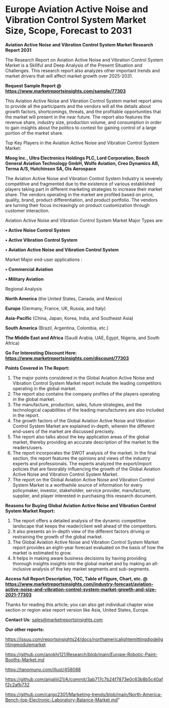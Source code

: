 # Europe Aviation Active Noise and Vibration Control System Market Size, Scope, Forecast to 2031

<strong>Aviation Active Noise and Vibration Control System Market Research Report 2031</strong>

The Research Report on Aviation Active Noise and Vibration Control System Market is a Skillful and Deep Analysis of the Present Situation and Challenges. This research report also analyzes other important trends and market drivers that will affect market growth over 2025-2031.

<strong>Request Sample Report @ <a href=https://www.marketreportsinsights.com/sample/77303>https://www.marketreportsinsights.com/sample/77303</a></strong>

This Aviation Active Noise and Vibration Control System market report aims to provide all the participants and the vendors will all the details about growth factors, shortcomings, threats, and the profitable opportunities that the market will present in the near future. The report also features the revenue share, industry size, production volume, and consumption in order to gain insights about the politics to contest for gaining control of a large portion of the market share.

Top Key Players in the Aviation Active Noise and Vibration Control System Market:

<strong>Moog Inc., Ultra Electronics Holdings PLC, Lord Corporation, Bosch General Aviation Technology GmbH, Wolfe Aviation, Creo Dynamics AB, Terma A/S, Hutchinson SA, Ois Aerospace</strong>

The Aviation Active Noise and Vibration Control System Industry is severely competitive and fragmented due to the existence of various established players taking part in different marketing strategies to increase their market share. The vendors operating in the market are profiled based on price, quality, brand, product differentiation, and product portfolio. The vendors are turning their focus increasingly on product customization through customer interaction.

Aviation Active Noise and Vibration Control System Market Major Types are:

<strong>• Active Noise Control System

• Active Vibration Control System

• Aviation Active Noise and Vibration Control System</strong>

Market Major end-user applications :

<strong>• Commercial Aviation

• Military Aviation</strong>

Regional Analysis

</u><strong><b>North America</b></strong> (the United States, Canada, and Mexico)

<strong><b>Europe </b></strong>(Germany, France, UK, Russia, and Italy)

<strong><b>Asia-Pacific</b></strong> (China, Japan, Korea, India, and Southeast Asia)

<strong><b>South America</b></strong> (Brazil, Argentina, Colombia, etc.)

<strong><b>The Middle East and Africa</b></strong> (Saudi Arabia, UAE, Egypt, Nigeria, and South Africa)

<strong>Go For Interesting Discount Here: <a href=https://www.marketreportsinsights.com/discount/77303>https://www.marketreportsinsights.com/discount/77303</a></strong>

<strong>Points Covered in The Report:</strong>
<ol>
  <li>The major points considered in the Global Aviation Active Noise and Vibration Control System Market report include the leading competitors operating in the global market.</li>
  <li>The report also contains the company profiles of the players operating in the global market.</li>
  <li>The manufacture, production, sales, future strategies, and the technological capabilities of the leading manufacturers are also included in the report.</li>
  <li>The growth factors of the Global Aviation Active Noise and Vibration Control System Market are explained in-depth, wherein the different end-users of the market are discussed precisely.</li>
  <li>The report also talks about the key application areas of the global market, thereby providing an accurate description of the market to the readers/users.</li>
  <li>The report incorporates the SWOT analysis of the market. In the final section, the report features the opinions and views of the industry experts and professionals. The experts analyzed the export/import policies that are favorably influencing the growth of the Global Aviation Active Noise and Vibration Control System Market.</li>
  <li>The report on the Global Aviation Active Noise and Vibration Control System Market is a worthwhile source of information for every policymaker, investor, stakeholder, service provider, manufacturer, supplier, and player interested in purchasing this research document.</li>
</ol>
<strong>Reasons for Buying Global Aviation Active Noise and Vibration Control System Market Report:</strong>

<ol>
  <li>The report offers a detailed analysis of the dynamic competitive landscape that keeps the reader/client well ahead of the competitors.</li>
  <li>It also presents an in-depth view of the different factors driving or restraining the growth of the global market.</li>
  <li>The Global Aviation Active Noise and Vibration Control System Market report provides an eight-year forecast evaluated on the basis of how the market is estimated to grow.</li>
  <li>It helps in making aware business decisions by having providing thorough insights insights into the global market and by making an all-inclusive analysis of the key market segments and sub-segments.</li>
</ol>
<strong>Access full Report Description, TOC, Table of Figure, Chart, etc. @ <a href=https://www.marketreportsinsights.com/industry-forecast/aviation-active-noise-and-vibration-control-system-market-growth-and-size-2021-77303>https://www.marketreportsinsights.com/industry-forecast/aviation-active-noise-and-vibration-control-system-market-growth-and-size-2021-77303</a></strong>


Thanks for reading this article; you can also get individual chapter wise section or region wise report version like Asia, United States, Europe.

<strong>Contact Us:</strong>
sales@marketreportsinsights.com

<strong>Our other reports:</strong>

<a href=https://issuu.com/reportsinsights24/docs/northamericalightemittingdiodelightingmodulemarket>https://issuu.com/reportsinsights24/docs/northamericalightemittingdiodelightingmodulemarket</a>

<a href=https://github.com/anokhi121/Research/blob/main/Europe-Robotic-Paint-Booths-Market.md>https://github.com/anokhi121/Research/blob/main/Europe-Robotic-Paint-Booths-Market.md</a>

<a href=https://tanomuno.com/illust/458088>https://tanomuno.com/illust/458088</a>

<a href=https://github.com/anjaliiii21/A/commit/3ab717c7b24f7873e0c63b8b5c40aff2c2afb732>https://github.com/anjaliiii21/A/commit/3ab717c7b24f7873e0c63b8b5c40aff2c2afb732</a>

<a href=https://github.com/cargo2301/Marketing-trends/blob/main/North-America-Bench-top-Electronic-Laboratory-Balance-Market.md>https://github.com/cargo2301/Marketing-trends/blob/main/North-America-Bench-top-Electronic-Laboratory-Balance-Market.md</a>"
